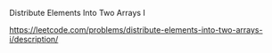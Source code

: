 Distribute Elements Into Two Arrays I

https://leetcode.com/problems/distribute-elements-into-two-arrays-i/description/
